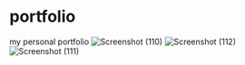 # portfolio
my personal portfolio
![Screenshot (110)](https://github.com/rupjyoti239-dev/portfolio/assets/65494066/6d5c12ec-6661-48cd-9da7-97b088df118c)
![Screenshot (112)](https://github.com/rupjyoti239-dev/portfolio/assets/65494066/ec560bd0-8309-4ce6-906c-b3e652a2c239)
![Screenshot (111)](https://github.com/rupjyoti239-dev/portfolio/assets/65494066/80928d7d-46a6-40eb-bcfc-f2394c24ad92)

